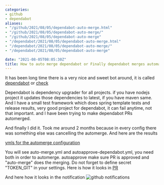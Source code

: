```yaml
---
categories:
- github
- dependabot
aliases:
- "/github/2021/08/05/dependabot-auto-merge.html"
- "/github/2021/08/05/dependabot-auto-merge/"
- "/github/2021/08/05/dependabot-auto-merge"
- "/dependabot/2021/08/05/dependabot-auto-merge.html"
- "/dependabot/2021/08/05/dependabot-auto-merge/"
- "/dependabot/2021/08/05/dependabot-auto-merge"

date: "2021-08-05T08:05:30Z"
title: How to auto merge dependabot or Finally dependabot merges automatically
---
```

It has been long time there is a very nice and sweet bot around, it is called [dependabot](https://dependabot.com/) or [check](https://docs.github.com/en/code-security/supply-chain-security/keeping-your-dependencies-updated-automatically/about-dependabot-version-updates)

Dependabot is dependency upgrader for all projects. if you have nodejs project it updates those dependencies to latest, if you have maven same. And I have a small test framework which does spring template tests and release results, very good project for dependabot, it can fail anytime, not that important. and I have been trying to make dependabot PRs automerged.

And finally I did it. Took me around 2 months because in every config there was something else was cancelling the automerge. And here are the results

[ymls for the automerge configuration](https://github.com/ozkanpakdil/test-microservice-frameworks/tree/master/.github/workflows)

You will see auto-merge.yml and autoapprove-dependabot.yml, you need both in order to automerge. autoapprove make sure PR is approved and "auto-merge" does the merging. Do not forget to define secret "TOKEN_GIT" in your settings. Here is how it looks in [PR](https://github.com/ozkanpakdil/test-microservice-frameworks/pull/234)

And here how it looks in the notification
![github notifications](https://user-images.githubusercontent.com/604405/128320669-613e83f7-7205-4a7c-a2fd-977423d31639.png)